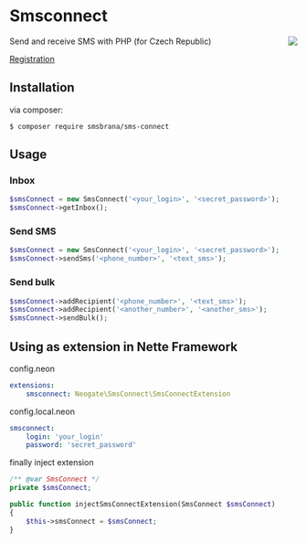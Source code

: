 # Smsconnect

<img align="right" src="http://www.smsbrana.cz/images/logo.png">

Send and receive SMS with PHP (for Czech Republic)

[Registration](http://www.smsbrana.cz/registrace.html)

## Installation

via composer:

    $ composer require smsbrana/sms-connect

## Usage

### Inbox

```php
$smsConnect = new SmsConnect('<your_login>', '<secret_password>');
$smsConnect->getInbox();
```

### Send SMS

```php
$smsConnect = new SmsConnect('<your_login>', '<secret_password>');
$smsConnect->sendSms('<phone_number>', '<text_sms>');
```

### Send bulk
```php
$smsConnect->addRecipient('<phone_number>', '<text_sms>');
$smsConnect->addRecipient('<another_number>', '<another_sms>');
$smsConnect->sendBulk();
```
## Using as extension in Nette Framework

config.neon
```yml
extensions:
	smsconnect: Neogate\SmsConnect\SmsConnectExtension
```

config.local.neon
```yml
smsconnect:
	login: 'your_login'
	password: 'secret_password'
```

finally inject extension
```php
/** @var SmsConnect */
private $smsConnect;

public function injectSmsConnectExtension(SmsConnect $smsConnect)
{
    $this->smsConnect = $smsConnect;
}
```

